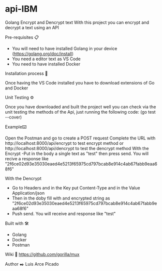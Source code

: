 # api-IBM

Golang Encrypt and Dencrypt text
With this project you can encrypt and decrypt a text using an API 

Pre-requisites 📋
- You will need to have installed Golang in your device (https://golang.org/doc/install)
- You need a editor text as VS Code
- You need to have installed Docker


Installation process 🔧

Once having the VS Code installed you have to download extensions of Go and Docker

Unit Testing ⚙️

Once you have downloaded and built the project well you can check via the unit testing the methods of the Api, just running the following code:
(go test --cover)

Example⌨️

Open the Postman and go to create a POST request
Complete the URL with http://localhost:8000/api/encrypt to test encrypt method or http://localhost:8000/api/dencrypt to test the dencrypt method
With the Encrypt
-Put in the body a single text as "test" then press send. You will recive a response like "2f6ce02d93e35030eaed4e5213f65975cd797bcab8e914c4ab67fabb9eaa68f6"

With the Dencrypt 
- Go to Headers and in the Key put Content-Type and in the Value Application/json
- Then in the doby fill with and encrypted string as "2f6ce02d93e35030eaed4e5213f65975cd797bcab8e914c4ab67fabb9eaa68f6" 
- Push send. You will receive and response like "test" 


Built with 🛠️
- Golang 
- Docker
- Postman


Wiki 📖
https://github.com/gorilla/mux


Author ✒️
Luis Arce Picado
